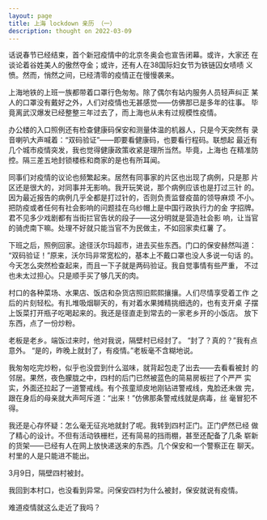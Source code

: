 ```yaml
---
layout: page
title: 上海 lockdown 亲历 （一）
description: thought on 2022-03-09
---
```



话说春节已经结束，首个新冠疫情中的北京冬奥会也宣告闭幕。或许，大家还
在谈论着谷姓美人的傲然夺金；或许，还有人在38国际妇女节为铁链囚女啧啧
义愤。然而，悄然之间，已经清零的疫情正在慢慢袭来。

上海地铁的上班一族都带着口罩行色匆匆。除了偶尔有站内服务人员轻声纠正
某人的口罩没有戴好之外，人们对疫情也无甚感觉——仿佛那已是多年的往事。
毕竟离武汉爆发已经整整三年过去了，而上海也从未有过规模性疫情。

办公楼的入口照例还有检查健康码保安和测量体温的机器人，只是今天突然有
录音喇叭大声喊着：“双码验证”——即要看健康码，也要看行程码。联想起
最近有几个城市疫情突发，我也觉得健康政策收紧是理所当然。毕竟，上海也
在精准防控。隔三差五地封锁楼栋和商家的是也有所耳闻。

同事们对疫情的议论也频繁起来。居然有同事家的片区也出现了病例，只是那
片区还是很大的，对同事并无影响。我开玩笑说，那个病例应该也是打过三针
的。因为最近报告的病例几乎全都是打过针的，否则负责监督疫苗的领导麻烦
不小。把防疫或者任何有社会影响的问题挂在乌纱帽上是中国行政执行力的金
字招牌。君不见多少戏剧都有当街拦官告状的段子——这分明就是营造社会影
响，让当官的骑虎南下嘛。处理不好就只能当官不为民做主，不如回家卖红薯
了。

下班之后，照例回家。途径沃尔玛超市，进去买些东西。门口的保安赫然叫道：
“双码验证！”原来，沃尔玛非常宽松的，基本上不戴口罩也没人多说一句话
的。今天怎么突然检查起来，而且一下子就是两码验证。我自觉事情有些严重，
不过也未太过担心。只是顺手买了够几天的肉。

村口的各种菜场、水果店、饭店和杂货店照旧熙熙攘攘。人们尽情享受着工作
之后的片刻轻松。有扎堆吸烟聊天的，有对着水果摊精挑细选的，也有支开桌
子摆上饭菜打开瓶子吃喝起来的。我还是径直走到常去的一家老乡开的小饭店。
放下东西，点了一份炒粉。

老板是老乡。端饭过来时，他对我说，隔壁村已经封了。
“封了？真的？”我有点意外。
“是的，昨晚上就封了，有疫情。”老板毫不含糊地说。

我匆匆吃完炒粉，似乎也没尝到什么滋味，就背起包走了出去——去看看被封
的邻居。果然，夜色朦胧之中，四村的后门已然被蓝色的简易房板拦了个严严
实实，外面还拉起了一道警戒线。有个孩童顽皮地刚钻进警戒线，鬼脸还未做
完，跟在身后的母亲就大声呵斥道：“出来！”仿佛那条警戒线就是病毒，丝
毫冒犯不得。

我还是心存怀疑：怎么毫无征兆地就封了呢。我转到四村正门。正门俨然已经
做了精心的设计。不但有活动铁栅栏，还有简易的挡雨棚，甚至还配备了几条
崭新的货架——已经有人在网上放快递送来的东西。几个保安和一个警察正在
聊天。村里的人是只能进不能出。

3月9日，隔壁四村被封。

我回到本村口，也没看到异常。问保安四村为什么被封，保安就说有疫情。

难道疫情就这么走近了我吗？
